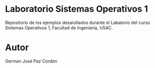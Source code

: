 # Laboratorio Sistemas Operativos 1
Repositorio de los ejemplos desarollados durante el Labatorio del curso Sistemas Operativos 1, Facultad de Ingenieria, USAC.

# Autor
German José Paz Cordón
